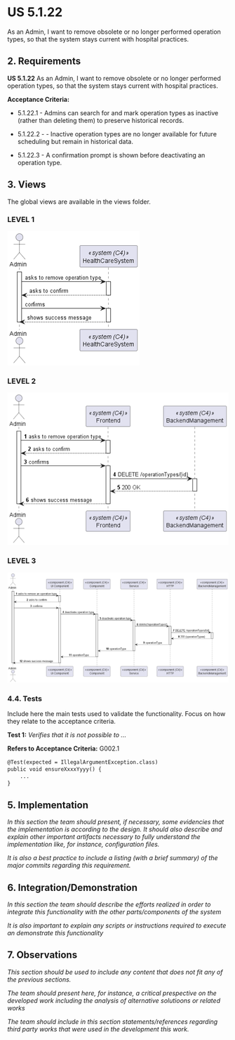 # US 5.1.22

As an Admin, I want to remove obsolete or no longer performed operation types, so that the system stays current with hospital practices. 

## 2. Requirements


**US 5.1.22** As an Admin, I want to remove obsolete or no longer performed operation types, so that the system stays current with hospital practices. 


**Acceptance Criteria:**

- 5.1.22.1 -  Admins can search for and mark operation types as inactive (rather than deleting them) to preserve historical records. 

- 5.1.22.2 -  - Inactive operation types are no longer available for future scheduling but remain in historical data. 

- 5.1.22.3 -  A confirmation prompt is shown before deactivating an operation type. 

## 3. Views

The global views are available in the views folder. 

### LEVEL 1

![level1_view](views/level1/process-view.png)

### LEVEL 2

![level2_view](views/level2/process-view.png)

### LEVEL 3

![level3_view](views/level3/process-view.png)



### 4.4. Tests

Include here the main tests used to validate the functionality. Focus on how they relate to the acceptance criteria.

**Test 1:** *Verifies that it is not possible to ...*

**Refers to Acceptance Criteria:** G002.1


```
@Test(expected = IllegalArgumentException.class)
public void ensureXxxxYyyy() {
	...
}
````

## 5. Implementation

*In this section the team should present, if necessary, some evidencies that the implementation is according to the design. It should also describe and explain other important artifacts necessary to fully understand the implementation like, for instance, configuration files.*

*It is also a best practice to include a listing (with a brief summary) of the major commits regarding this requirement.*

## 6. Integration/Demonstration

*In this section the team should describe the efforts realized in order to integrate this functionality with the other parts/components of the system*

*It is also important to explain any scripts or instructions required to execute an demonstrate this functionality*

## 7. Observations

*This section should be used to include any content that does not fit any of the previous sections.*

*The team should present here, for instance, a critical prespective on the developed work including the analysis of alternative solutioons or related works*

*The team should include in this section statements/references regarding third party works that were used in the development this work.*